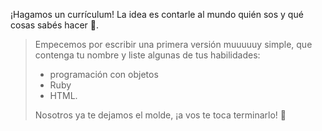 ¡Hagamos un currículum! La idea es contarle al mundo quién sos y qué cosas sabés hacer :loudspeaker:.   

>  Empecemos por escribir una primera versión muuuuuy simple, que contenga tu nombre y liste algunas de tus habilidades:
>
> * programación con objetos
> * Ruby
> * HTML. 
> 
> Nosotros ya te dejamos el molde, ¡a vos te toca terminarlo! :muscle: 
